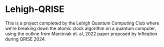 # Lehigh-QRISE
This is a project completed by the Lehigh Quantum Computing Club where we're breaking down the atomic clock algorithm on a quantum computer, using the outline from Marciniak et. al, 2022 paper proposed by Infleqtion during QRISE 2024. 
